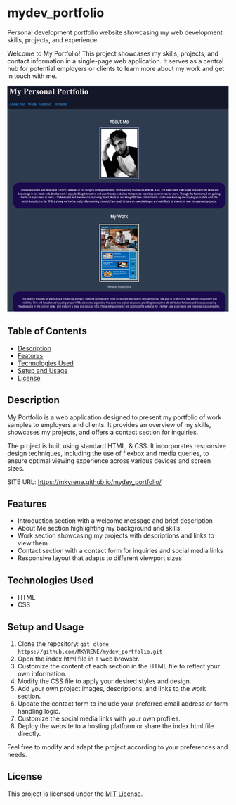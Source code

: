 
# mydev_portfolio

Personal development portfolio website showcasing my web development skills, projects, and experience.

Welcome to My Portfolio! This project showcases my skills, projects, and contact information in a single-page web application. It serves as a central hub for potential employers or clients to learn more about my work and get in touch with me.

![website screenshot](./mydev_website.png)
## Table of Contents

- [Description](#description)
- [Features](#features)
- [Technologies Used](#technologies-used)
- [Setup and Usage](#setup-and-usage)
- [License](#license)

## Description

My Portfolio is a web application designed to present my portfolio of work samples to employers and clients. It provides an overview of my skills, showcases my projects, and offers a contact section for inquiries.

The project is built using standard HTML, & CSS. It incorporates responsive design techniques, including the use of flexbox and media queries, to ensure optimal viewing experience across various devices and screen sizes.

SITE URL: https://mkyrene.github.io/mydev_portfolio/

## Features

- Introduction section with a welcome message and brief description
- About Me section highlighting my background and skills
- Work section showcasing my projects with descriptions and links to view them
- Contact section with a contact form for inquiries and social media links
- Responsive layout that adapts to different viewport sizes

## Technologies Used

- HTML
- CSS

## Setup and Usage

1. Clone the repository: `git clone https://github.com/MKYRENE/mydev_portfolio.git`
2. Open the index.html file in a web browser.
3. Customize the content of each section in the HTML file to reflect your own information.
4. Modify the CSS file to apply your desired styles and design.
5. Add your own project images, descriptions, and links to the work section.
6. Update the contact form to include your preferred email address or form handling logic.
7. Customize the social media links with your own profiles.
8. Deploy the website to a hosting platform or share the index.html file directly.

Feel free to modify and adapt the project according to your preferences and needs.

## License

This project is licensed under the [MIT License](LICENSE).
